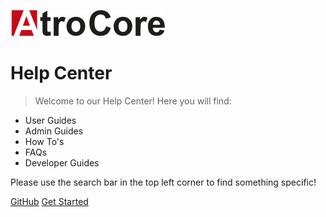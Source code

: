 <!-- _coverpage.md -->

![logo](logo.png)

# Help Center

> Welcome to our Help Center! Here you will find:

- User Guides
- Admin Guides
- How To's
- FAQs
- Developer Guides

Please use the search bar in the top left corner to find something specific!

[GitHub](https://github.com/atrocore)
[Get Started](#atrocore-help-center)